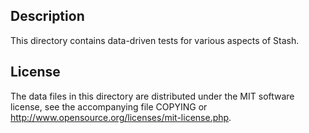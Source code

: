 Description
------------

This directory contains data-driven tests for various aspects of Stash.

License
--------

The data files in this directory are distributed under the MIT software
license, see the accompanying file COPYING or
http://www.opensource.org/licenses/mit-license.php.

